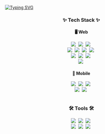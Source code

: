 
<!-- ![Top Langs](https://github-readme-stats.vercel.app/api/top-langs/?username=jaanmun&layout=compact) -->

<!--타이틀 부분-->
[![Typing SVG](https://readme-typing-svg.demolab.com?font=Fira+Code&weight=700&size=90&pause=1000&color=65F7A7&background=FFFFFF00&center=true&width=1920&height=200&lines=Welcome+to+Jaanmun's+Github)](https://git.io/typing-svg)

<!--내용 부분-->
<h3 align="center">✨ Tech Stack ✨</h3>
<h4 align="center">🖥 Web </h4>
<div align="center">
  <img src="https://img.shields.io/badge/React-20232A?style=for-the-badge&logo=react&logoColor=61DAFB" />&nbsp
  <img src="https://img.shields.io/badge/Next.js-000?logo=nextdotjs&logoColor=fff&style=for-the-badge" />&nbsp
  <img src="https://img.shields.io/badge/Angular-DD0031?style=for-the-badge&logo=angular&logoColor=white" />&nbsp
</div>

<div align="center">
  <img src="https://img.shields.io/badge/html5-E34F26.svg?style=for-the-badge&logo=html5&logoColor=white" />&nbsp
  <img src="https://img.shields.io/badge/css3-1572B6.svg?style=for-the-badge&logo=css3&logoColor=white" />&nbsp
  <img src="https://img.shields.io/badge/Sass-CC6699?style=for-the-badge&logo=sass&logoColor=white" />&nbsp
  <img src="https://img.shields.io/badge/javascript-F7DF1E.svg?style=for-the-badge&logo=javascript&logoColor=20232a" />&nbsp
</div>

<div align="center">
  <img src="https://img.shields.io/badge/TypeScript-007ACC?style=for-the-badge&logo=typescript&logoColor=white" />&nbsp
  <img src="https://img.shields.io/badge/tailwindcss-1daabb.svg?style=for-the-badge&logo=tailwind-css&logoColor=white" />&nbsp
  <img src="https://img.shields.io/badge/Recoil-3578E5?style=for-the-badge&logo=recoil&logoColor=white" />&nbsp
</div>

<div align="center">
  <img src="https://img.shields.io/badge/Firebase-FF6600?style=for-the-badge&logo=Firebase&logoColor=white" />&nbsp
</div>

<h4 align="center">📱 Mobile </h3>
<div align="center">
  <img src="https://img.shields.io/badge/Ionic-3880FF?style=for-the-badge&logo=ionic&logoColor=white" />&nbsp
  <img src="https://img.shields.io/badge/Cordova-35434F?style=for-the-badge&logo=apache-cordova&logoColor=E8E8E8" />&nbsp
  <img src="https://img.shields.io/badge/Capacitor-119EFF?style=for-the-badge&logo=Capacitor&logoColor=white" />&nbsp
</div>

<div align="center">
  <img src="https://img.shields.io/badge/Google_Play-414141?style=for-the-badge&logo=google-play&logoColor=white" />&nbsp
  <img src="https://img.shields.io/badge/App_Store-0D96F6?style=for-the-badge&logo=app-store&logoColor=white" />&nbsp
</div>

<br />

<h3 align="center">🛠 Tools 🛠</h3>
<div align="center">
  <img src="https://img.shields.io/badge/github-181717.svg?style=for-the-badge&logo=github&logoColor=white" />&nbsp
  <img src="https://img.shields.io/badge/Notion-F3F3F3.svg?style=for-the-badge&logo=notion&logoColor=black" />&nbsp
  <img src="https://img.shields.io/badge/Slack-4A154B?style=for-the-badge&logo=slack&logoColor=white" />&nbsp
</div>

<div align="center">
  <img src="https://img.shields.io/badge/Visual_Studio_Code-0078D4?style=for-the-badge&logo=visual%20studio%20code&logoColor=white" />&nbsp
  <img src="https://img.shields.io/badge/Sketch-FFB387?style=for-the-badge&logo=sketch&logoColor=black" />&nbsp
  <img src="https://img.shields.io/badge/figma-F24E1E.svg?style=for-the-badge&logo=figma&logoColor=white" />&nbsp
</div>

<br />

<!-- <h3 align="center">📫 Contact 📫</h3>
<div align="center">
  <a href="https://velog.io/@oka1313">
    <img src="https://img.shields.io/badge/Velog-1EBC8F?style=for-the-badge&logo=velog&logoColor=white" />&nbsp
  </a>
  <a href="mailto:oka1313@gmail.com">
    <img
      src="https://img.shields.io/badge/oka1313@gmail.com-D14836?style=for-the-badge&logo=gmail&logoColor=white"/>&nbsp
  </a>
</div> -->

<!--
**jaanmun/jaanmun** is a ✨ _special_ ✨ repository because its `README.md` (this file) appears on your GitHub profile.

Here are some ideas to get you started:

- 🔭 I’m currently working on ...
- 🌱 I’m currently learning ...
- 👯 I’m looking to collaborate on ...
- 🤔 I’m looking for help with ...
- 💬 Ask me about ...
- 📫 How to reach me: ...
- 😄 Pronouns: ...
- ⚡ Fun fact: ...
-->
